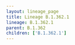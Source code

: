 ```yaml
---
layout: lineage_page
title: Lineage B.1.362.1
lineage: B.1.362.1
parent: B.1.362
children: ['B.1.362.1']
---
```

